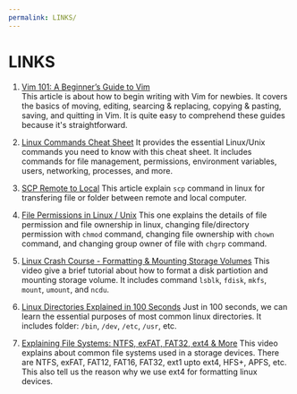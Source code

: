 ```yaml
---
permalink: LINKS/
---
```


# LINKS

1. [Vim 101: A Beginner’s Guide to Vim](https://en.wikipedia.org/wiki/1)<br>
This article is about how to begin writing with Vim for newbies. It covers the basics of moving, editing, searcing & replacing, copying & pasting, saving, and quitting in Vim. It is quite easy to comprehend these guides because it's straightforward.

2. [Linux Commands Cheat Sheet](https://www.geeksforgeeks.org/linux-commands-cheat-sheet/)
It provides the essential Linux/Unix commands you need to know with this cheat sheet. It includes commands for file management, permissions, environment variables, users, networking, processes, and more.

3. [SCP Remote to Local](https://linuxhint.com/scp-remote-to-local/)
This article explain `scp` command in linux for transfering file or folder between remote and local computer.

4. [File Permissions in Linux / Unix](https://www.guru99.com/file-permissions.html)
This one explains the details of file permission and file ownership in linux, changing file/directory permission with `chmod` command, changing file ownership with `chown` command, and changing group owner of file with `chgrp` command. 

5. [Linux Crash Course - Formatting & Mounting Storage Volumes](https://www.youtube.com/watch?v=2Z6ouBYfZr8)
This video give a brief tutorial about how to format a disk partiotion and mounting storage volume. It includes command `lsblk`, `fdisk`, `mkfs`, `mount`, `umount`, and `ncdu`.

6. [Linux Directories Explained in 100 Seconds](https://www.youtube.com/watch?v=42iQKuQodW4)
Just in 100 seconds, we can learn the essential purposes of most common linux directories. It includes folder: `/bin`, `/dev`, `/etc`, `/usr`, etc.

7. [Explaining File Systems: NTFS, exFAT, FAT32, ext4 & More](https://www.youtube.com/watch?v=_h30HBYxtws)
This video explains about common file systems used in a storage devices. There are NTFS, exFAT, FAT12, FAT16, FAT32, ext1 upto ext4, HFS+, APFS, etc. This also tell us the reason why we use ext4 for formatting linux devices. 
